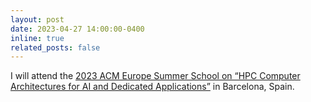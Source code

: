 ```yaml
---
layout: post
date: 2023-04-27 14:00:00-0400
inline: true
related_posts: false
---
```


I will attend the [2023 ACM Europe Summer School on “HPC Computer Architectures for AI and Dedicated Applications”](https://europe.acm.org/hpc-summer-school) in Barcelona, Spain.
